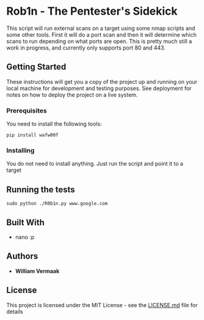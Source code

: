 # Rob1n - The Pentester's Sidekick

This script will run external scans on a target using some nmap scripts and some other tools. First it will do a port scan and then it will determine which scans to run depending on what ports are open. This is pretty much still a work in progress, and currently only supports port 80 and 443.

## Getting Started

These instructions will get you a copy of the project up and running on your local machine for development and testing purposes. See deployment for notes on how to deploy the project on a live system.

### Prerequisites

You need to install the following tools:

```
pip install wafw00f
```

### Installing

You do not need to install anything. Just run the script and point it to a target

## Running the tests

```
sudo python ./R0b1n.py www.google.com
```

## Built With

* nano :p

## Authors

* **William Vermaak**

## License

This project is licensed under the MIT License - see the [LICENSE.md](LICENSE.md) file for details



